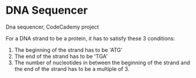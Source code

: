 # DNA Sequencer
Dna sequencer, CodeCademy project

For a DNA strand to be a protein, it has to satisfy these 3 conditions:
  1. The beginning of the strand has to be 'ATG'
  2. The end of the strand has to be 'TGA'
  3. The number of nucleotides in between the beginning of the strand and the end of the strand has to be a multiple of 3.
